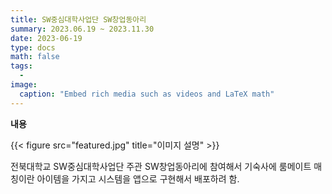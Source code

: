 ```yaml
---
title: SW중심대학사업단 SW창업동아리
summary: 2023.06.19 ~ 2023.11.30
date: 2023-06-19
type: docs
math: false
tags:
  -
image:
  caption: "Embed rich media such as videos and LaTeX math"
---
```


**내용**

{{< figure src="featured.jpg" title="이미지 설명" >}}

전북대학교 SW중심대학사업단 주관 SW창업동아리에 참여해서 기숙사에 룸메이트 매칭이란 아이템을 가지고 시스템을 앱으로 구현해서 배포하려 함.
